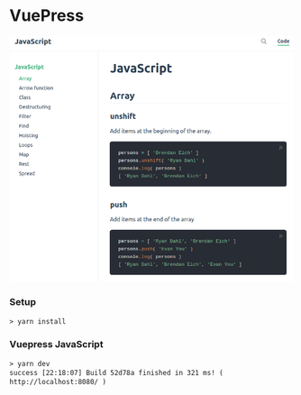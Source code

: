 # VuePress

<p align='center'><img src='screenshot.png'></p>

### Setup
```
> yarn install
```

### Vuepress JavaScript
```
> yarn dev
success [22:18:07] Build 52d78a finished in 321 ms! ( http://localhost:8080/ )
```
